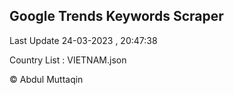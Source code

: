 

## Google Trends Keywords Scraper 
 
Last Update 24-03-2023 , 20:47:38

Country List :
VIETNAM.json



© Abdul Muttaqin 
